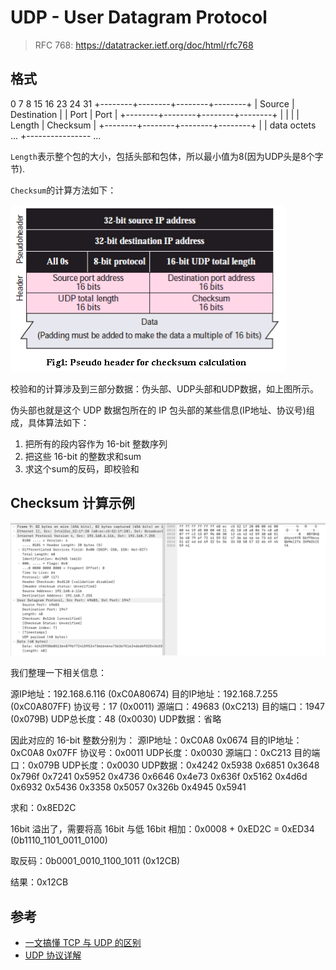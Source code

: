 # UDP - User Datagram Protocol

> RFC 768: https://datatracker.ietf.org/doc/html/rfc768

## 格式

 0      7 8     15 16    23 24    31
+--------+--------+--------+--------+
|     Source      |   Destination   |
|      Port       |      Port       |
+--------+--------+--------+--------+
|                 |                 |
|     Length      |    Checksum     |
+--------+--------+--------+--------+
|
|          data octets ...
+---------------- ...

`Length`表示整个包的大小，包括头部和包体，所以最小值为8(因为UDP头是8个字节).

`Checksum`的计算方法如下：

![Pseudo header for checksum calculation](checksum.png)

校验和的计算涉及到三部分数据：伪头部、UDP头部和UDP数据，如上图所示。

伪头部也就是这个 UDP 数据包所在的 IP 包头部的某些信息(IP地址、协议号)组成，具体算法如下：

1. 把所有的段内容作为 16-bit 整数序列
2. 把这些 16-bit 的整数求和sum
3. 求这个sum的反码，即校验和

## Checksum 计算示例

![packet.png](packet.png)

我们整理一下相关信息：

源IP地址：192.168.6.116 (0xC0A80674)
目的IP地址：192.168.7.255 (0xC0A807FF)
协议号：17 (0x0011)
源端口：49683 (0xC213)
目的端口：1947 (0x079B)
UDP总长度：48 (0x0030)
UDP数据：省略

因此对应的 16-bit 整数分别为：
源IP地址：0xC0A8 0x0674
目的IP地址：0xC0A8 0x07FF
协议号：0x0011
UDP长度：0x0030
源端口：0xC213
目的端口：0x079B
UDP长度：0x0030
UDP数据：0x4242 0x5938 0x6851 0x3648 0x796f 0x7241 0x5952 0x4736 0x6646 0x4e73 0x636f 0x5162 0x4d6d 0x6932 0x5436 0x3358 0x5057 0x326b 0x4945 0x5941

求和：0x8ED2C

16bit 溢出了，需要将高 16bit 与低 16bit 相加：0x0008 + 0xED2C = 0xED34 (0b1110_1101_0011_0100)

取反码：0b0001_0010_1100_1011 (0x12CB)

结果：0x12CB




## 参考

- [一文搞懂 TCP 与 UDP 的区别](https://www.cnblogs.com/fundebug/p/differences-of-tcp-and-udp.html)
- [UDP 协议详解](https://zhuanlan.zhihu.com/p/357080855)
